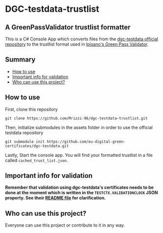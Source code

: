 # DGC-testdata-trustlist 
## A GreenPassValidator trustlist formatter
This is a C# Console App which converts files from the [dgc-testdata official repository](https://github.com/eu-digital-green-certificates/dgc-testdata) to the trustlist format used in [lpisano's Green Pass Validator](https://github.com/lucapisano/GreenPassValidator). 

## Summary
- [How to use](#how-to-use)
- [Important info for validation](#important-info-for-validation)
- [Who can use this project?](#who-can-use-this-project-?)
## How to use

First, clone this repository 
```
git clone https://github.com/Mrizzi-96/dgc-testdata-trustlist.git
```
Then, initialize submodules in the assets folder in order to use the official testdata repository
```
git submodule init https://github.com/eu-digital-green-certificates/dgc-testdata.git 
```
Lastly, Start the console app. You will find your formatted trustlist in a file called ```cached_trust_list.json```.
## Important info for validation
**Remember that validation using dgc-testdata's certificates needs to be done at the moment which is written in the ```TESTCTX.VALIDATIONCLOCK```  JSON property. See their [README file](https://github.com/eu-digital-green-certificates/dgc-testdata#readme) for clarification.**
## Who can use this project?
Everyone can use this project or contribute to it in any way.
